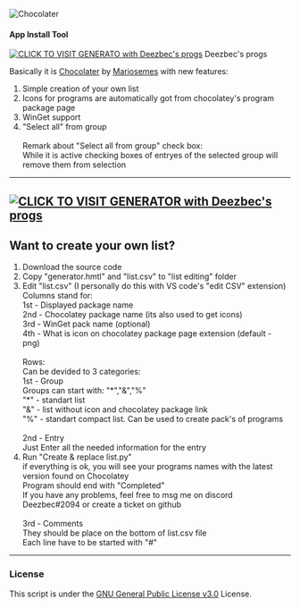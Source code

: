 ![Chocolater](https://raw.githubusercontent.com/mariosemes/Chocolater/main/images/simple-logo.jpg "Chocolater")
#### App Install Tool

[![CLICK TO VISIT GENERATO with Deezbec's progs](https://img.shields.io/badge/Click_To_Visit_Generator-blue.svg?style=for-the-badge)](https://raw.githack.com/Deezbec/Chocolater-and-WinGeter/main/generator.html)
Deezbec's progs 

Basically it is [Chocolater](https://github.com/mariosemes/Chocolater) by [Mariosemes](https://github.com/mariosemes) with new features:
1) Simple creation of your own list
2) Icons for programs are automatically got from chocolatey's program package page
3) WinGet support
4) "Select all" from group<br><br>
Remark about "Select all from group" check box: <br> While it is active checking boxes of entryes of the selected group will remove them from selection

------------
[![CLICK TO VISIT GENERATOR with Deezbec's progs](https://img.shields.io/badge/Click_To_Visit_Generator-blue.svg?style=for-the-badge)](https://raw.githack.com/Deezbec/Chocolater-and-WinGeter/main/generator.html)
------------
## Want to create your own list?
1) Download the source code
2) Copy "generator.hmtl" and "list.csv" to "list editing" folder
3) Edit "list.csv" (I personally do this with VS code's "edit CSV" extension)<br>
Columns stand for:<br>
1st - Displayed package name<br>
2nd - Chocolatey package name (its also used to get icons)<br>
3rd - WinGet pack name (optional)<br>
4th - What is icon on chocolatey package page extension (default - png)<br><br>
Rows:<br>
Can be devided to 3 categories:<br>
1st -  Group<br>
Groups can start with:  "\*","&","%"<br>
"\*" - standart list<br>
"&" - list without icon and chocolatey package link<br>
"%" - standart compact list. Can be used to create pack's of programs<br><br>
2nd - Entry<br>
Just Enter all the needed information for the entry <br>
4) Run "Create & replace list.py"<br>
if everything is ok, you will see your programs names with the latest version found on Chocolatey <br>
Program should end with "Completed"<br>
If you have any problems, feel free to msg me on discord Deezbec#2094 or create a ticket on github <br><br>
3rd - Comments<br>
They should be place on the bottom of list.csv file<br>
Each line have to be started with "#"<br>

------------
### License
This script is under the [GNU General Public License v3.0](https://github.com/mariosemes/Chocolater/blob/main/LICENSE "GNU General Public License v3.0") License.
